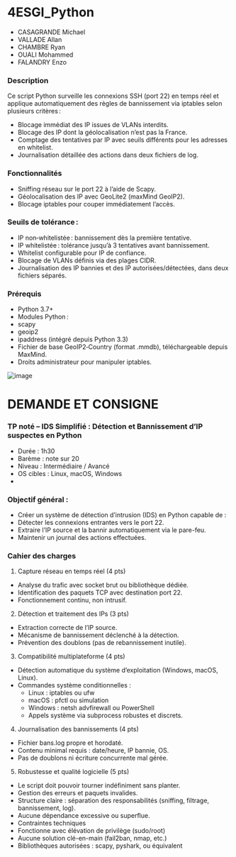 # 4ESGI_Python

- CASAGRANDE Michael
- VALLADE Allan
- CHAMBRE Ryan
- OUALI Mohammed
- FALANDRY Enzo

### Description
Ce script Python surveille les connexions SSH (port 22) en temps réel et applique automatiquement des règles de bannissement via iptables selon plusieurs critères :
- Blocage immédiat des IP issues de VLANs interdits.
- Blocage des IP dont la géolocalisation n’est pas la France.
- Comptage des tentatives par IP avec seuils différents pour les adresses en whitelist.
- Journalisation détaillée des actions dans deux fichiers de log.

### Fonctionnalités
- Sniffing réseau sur le port 22 à l’aide de Scapy.
- Géolocalisation des IP avec GeoLite2 (maxMind GeoIP2).
- Blocage iptables pour couper immédiatement l’accès.

### Seuils de tolérance :
- IP non‑whitelistée : bannissement dès la première tentative.
- IP whitelistée : tolérance jusqu’à 3 tentatives avant bannissement.
- Whitelist configurable pour IP de confiance.
- Blocage de VLANs définis via des plages CIDR.
- Journalisation des IP bannies et des IP autorisées/détectées, dans deux fichiers séparés.

### Prérequis
- Python 3.7+
- Modules Python :
- scapy
- geoip2
- ipaddress (intégré depuis Python 3.3)
- Fichier de base GeoIP2‑Country (format .mmdb), téléchargeable depuis MaxMind.
- Droits administrateur pour manipuler iptables.
  
![image](https://github.com/user-attachments/assets/6f05b7c2-f528-4eac-b43b-d4da8f77f34f)


# DEMANDE ET CONSIGNE

### TP noté – IDS Simplifié : Détection et Bannissement d’IP suspectes en Python
- Durée : 1h30
- Barème : note sur 20
- Niveau : Intermédiaire / Avancé
- OS cibles : Linux, macOS, Windows
- 
### Objectif général :
- Créer un système de détection d’intrusion (IDS) en Python capable de :
- Détecter les connexions entrantes vers le port 22.
- Extraire l’IP source et la bannir automatiquement via le pare-feu.
- Maintenir un journal des actions effectuées.

### Cahier des charges
1. Capture réseau en temps réel (4 pts)
- Analyse du trafic avec socket brut ou bibliothèque dédiée.
- Identification des paquets TCP avec destination port 22.
- Fonctionnement continu, non intrusif.
2. Détection et traitement des IPs (3 pts)
- Extraction correcte de l’IP source.
- Mécanisme de bannissement déclenché à la détection.
- Prévention des doublons (pas de rebannissement inutile).
3. Compatibilité multiplateforme (4 pts)
- Détection automatique du système d’exploitation (Windows, macOS, Linux).
- Commandes système conditionnelles :
  - Linux : iptables ou ufw
  - macOS : pfctl ou simulation
  - Windows : netsh advfirewall ou PowerShell
  - Appels système via subprocess robustes et discrets.
4. Journalisation des bannissements (4 pts)
- Fichier bans.log propre et horodaté.
- Contenu minimal requis : date/heure, IP bannie, OS.
- Pas de doublons ni écriture concurrente mal gérée.
5. Robustesse et qualité logicielle (5 pts)
- Le script doit pouvoir tourner indéfiniment sans planter.
- Gestion des erreurs et paquets invalides.
- Structure claire : séparation des responsabilités (sniffing, filtrage, bannissement, log).
- Aucune dépendance excessive ou superflue.
- Contraintes techniques
- Fonctionne avec élévation de privilège (sudo/root)
- Aucune solution clé-en-main (fail2ban, nmap, etc.)
- Bibliothèques autorisées : scapy, pyshark, ou équivalent
